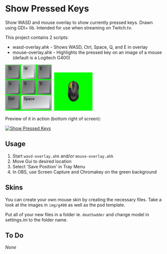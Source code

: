 # Show Pressed Keys

Show WASD and mouse overlay to show currently pressed keys. Drawn using GDI+ lib. Intended for use when streaming on Twitch.tv.

This project contains 2 scripts:

- wasd-overlay.ahk - Shows WASD, Ctrl, Space, Q, and E in overlay
- mouse-overlay.ahk - Highlights the pressed key on an image of a mouse (default is a Logitech G400)

![Image](img/wasd-preview.png)&nbsp;&nbsp;![Image](img/mouse-preview.png)

Preview of it in action (bottom right of screen):

[![Show Pressed Keys](http://img.youtube.com/vi/wKHAsfyKZ-M/0.jpg)](https://www.youtube.com/watch?v=wKHAsfyKZ-M)

## Usage

1. Start `wasd-overlay.ahk` and/or `mouse-overlay.ahk`
2. Move Gui to desired location
3. Select 'Save Position' in Tray Menu
4. In OBS, use Screen Capture and Chromakey on the green background

## Skins

You can create your own mouse skin by creating the necessary files. Take a look at the images in `img/g400` as well as the psd template.

Put all of your new files in a folder ie. `deathadder` and change model in settings.ini to the folder name.

## To Do

*None*